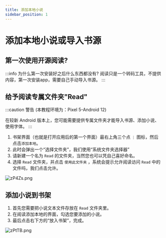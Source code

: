 ```yaml
---
title: 添加本地小说
sidebar_position: 1
---
```

# 添加本地小说或导入书源
## 第一次使用开源阅读? 

:::info  为什么第一次安装好之后什么东西都没有?
阅读只是一个转码工具，不提供内容，第一次安装app，需要自己手动导入书源。
:::

## 给予阅读专属文件夹"Read"

:::caution 警告
 (本教程环境为：Pixel 5-Android 12)

在较新 Android 版本上，您可能需要提供专属文件夹才能导入书源、添加小说、使用字体。
:::

1. 书架界面（也就是打开应用后的第一个界面）最右上角三个点 `⋮` 图标，然后点击`添加本地`。
2. 此时会弹出一个“选择文件夹”，我们使用“系统文件夹选择器”
3. 请新建一个名为 `Read` 的文件夹，当然您也可以凭自己喜好命名。
4. 选择 `Read` 文件夹，并点击 `使用此文件夹` ，系统会提示允许阅读访问 `Read` 中的文件吗，我们点击允许。

![zP4Zs.png](https://i.imgtg.com/2022/05/07/zP4Zs.png)

## 添加小说到书架

1. 首先您需要把小说文本文件存放在 `Read` 文件夹里。
2. 在阅读添加本地的界面，勾选您要添加的小说。
3. 最后点击右下方的“放入书架”，完成。

![zPtTB.png](https://i.imgtg.com/2022/05/07/zPtTB.png)